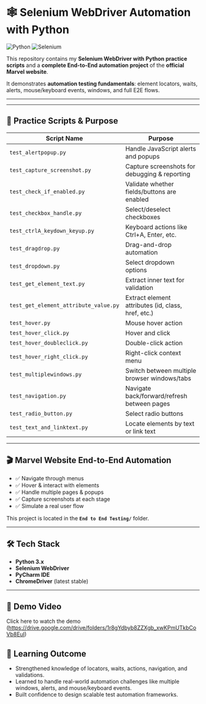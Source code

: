 # 🕸️ Selenium WebDriver Automation with Python

![Python](https://img.shields.io/badge/Python-3.x-yellow)
![Selenium](https://img.shields.io/badge/Selenium-WebDriver-orange)

This repository contains my **Selenium WebDriver with Python practice scripts** and a **complete End-to-End automation project** of the **official Marvel website**.  

It demonstrates **automation testing fundamentals**: element locators, waits, alerts, mouse/keyboard events, windows, and full E2E flows.

---


---

## 📝 Practice Scripts & Purpose

| Script Name                          | Purpose                                                                 |
|--------------------------------------|-------------------------------------------------------------------------|
| `test_alertpopup.py`                 | Handle JavaScript alerts and popups                                     |
| `test_capture_screenshot.py`         | Capture screenshots for debugging & reporting                           |
| `test_check_if_enabled.py`           | Validate whether fields/buttons are enabled                             |
| `test_checkbox_handle.py`            | Select/deselect checkboxes                                              |
| `test_ctrlA_keydown_keyup.py`        | Keyboard actions like Ctrl+A, Enter, etc.                               |
| `test_dragdrop.py`                   | Drag-and-drop automation                                                |
| `test_dropdown.py`                   | Select dropdown options                                                 |
| `test_get_element_text.py`           | Extract inner text for validation                                       |
| `test_get_element_attribute_value.py`| Extract element attributes (id, class, href, etc.)                      |
| `test_hover.py`                      | Mouse hover action                                                      |
| `test_hover_click.py`                | Hover and click                                                         |
| `test_hover_doubleclick.py`          | Double-click action                                                     |
| `test_hover_right_click.py`          | Right-click context menu                                                |
| `test_multiplewindows.py`            | Switch between multiple browser windows/tabs                            |
| `test_navigation.py`                 | Navigate back/forward/refresh between pages                             |
| `test_radio_button.py`               | Select radio buttons                                                    |
| `test_text_and_linktext.py`          | Locate elements by text or link text                                    |

---

## 🎬 Marvel Website End-to-End Automation

- ✅ Navigate through menus  
- ✅ Hover & interact with elements  
- ✅ Handle multiple pages & popups  
- ✅ Capture screenshots at each stage  
- ✅ Simulate a real user flow  

This project is located in the **`End to End Testing/`** folder.

---

## 🛠 Tech Stack

- **Python 3.x**  
- **Selenium WebDriver**  
- **PyCharm IDE**  
- **ChromeDriver** (latest stable)  

---

## 🎥 Demo Video

Click here to watch the demo (https://drive.google.com/drive/folders/1r8gYdbyb8ZZXgb_xwKPmUTkbCoVb8EuI)

## 📌 Learning Outcome

- Strengthened knowledge of locators, waits, actions, navigation, and validations.
- Learned to handle real-world automation challenges like multiple windows, alerts, and mouse/keyboard events.
- Built confidence to design scalable test automation frameworks.



